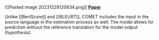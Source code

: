 ![[Pasted image 20231228120834.png]]
[**Paper**](https://arxiv.org/pdf/2009.09025.pdf)

Unlike [[BertScore]] and [[BLEURT]], COMET includes the input in the source language in the estimation process as well. The model allows for prediction without the reference translation for the model output (hypothesis).